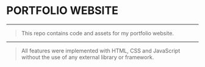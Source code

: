 # PORTFOLIO WEBSITE
---
> This repo contains code and assets for my portfolio website.
---
> All features were implemented with HTML, CSS and JavaScript without the use of any external library or framework.
